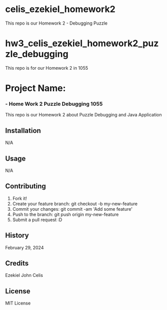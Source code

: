 # celis_ezekiel_homework2
This repo is our Homework 2 - Debugging Puzzle


# hw3_celis_ezekiel_homework2_puzzle_debugging
This repo is for our Homework 2 in 1055 

# Project Name:  
### - Home Work 2 Puzzle Debugging 1055
 This repo is our Homework 2 about Puzzle Debugging and Java Application


## Installation 

N/A 

## Usage 

N/A

## Contributing

1. Fork it!
2. Create your feature branch: git checkout -b my-new-feature
3. Commit your changes: git commit -am 'Add some feature'
4. Push to the branch: git push origin my-new-feature
5. Submit a pull request :D


## History

February 29, 2024

## Credits 

Ezekiel John Celis

## License 

MIT License













